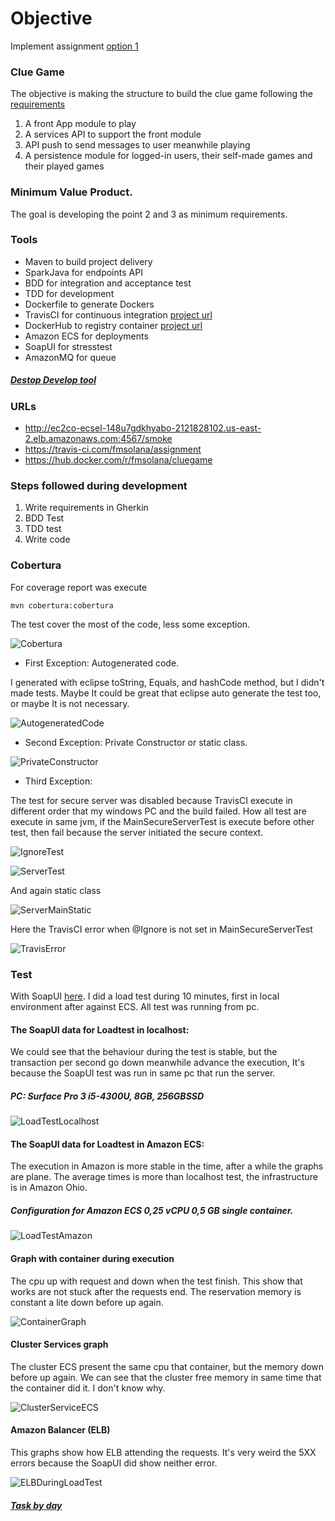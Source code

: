 # Objective

Implement assignment [option 1](https://github.com/jesusjavierdediego/assignments)

### Clue Game
The objective is making the structure to build the clue game following the [requirements](/definitions/MVPRequirements)

1. A front App module to play
2. A services API to support the front module
3. API push to send messages to user meanwhile playing
4. A persistence module for logged-in users, their self-made games and their played games

### Minimum Value Product.

The goal is developing the point 2 and 3 as minimum requirements.

### Tools
- Maven to build project delivery
- SparkJava for endpoints API
- BDD for integration and acceptance test
- TDD for development
- Dockerfile to generate Dockers
- TravisCI for continuous integration [project url](https://travis-ci.com/fmsolana/assignment)
- DockerHub to registry container [project url](https://hub.docker.com/r/fmsolana/cluegame)
- Amazon ECS for deployments
- SoapUI for stresstest
- AmazonMQ for queue

##### [Destop Develop tool](/definitions/tools.txt)


### URLs
- http://ec2co-ecsel-148u7gdkhyabo-2121828102.us-east-2.elb.amazonaws.com:4567/smoke
- https://travis-ci.com/fmsolana/assignment
- https://hub.docker.com/r/fmsolana/cluegame

### Steps followed during development

1.  Write requirements in Gherkin
2.  BDD Test
3.  TDD test
4.	Write code



### Cobertura

For coverage report was execute 

```console
mvn cobertura:cobertura
```

The test cover the most of the code, less some exception.

![Cobertura](resources/cobertura/Cobertura.PNG)

- First Exception: Autogenerated code.

I generated with eclipse toString, Equals, and hashCode method, but I didn't made tests. Maybe It could be great that eclipse auto generate the test too, or maybe It is not necessary.

![AutogeneratedCode](resources/cobertura/ClueBeanAutogeneratedCode.PNG)

- Second Exception: Private Constructor or static class.

![PrivateConstructor](resources/cobertura/PrivateConstructor.PNG)

- Third Exception: 

The test for secure server was disabled because TravisCI execute in different order that my windows PC and the build failed. How all test are execute in same jvm, if the MainSecureServerTest is execute before  other test, then fail because the server initiated the secure context.

![IgnoreTest](resources/cobertura/IgnoreMainSecureServer.PNG) 

![ServerTest](resources/cobertura/MainServerTest.PNG)

And again static class

![ServerMainStatic](resources/cobertura/MainServerStatic.PNG)

Here the TravisCI error when @Ignore is not set in MainSecureServerTest

![TravisError](resources/cobertura/travisError.PNG)

### Test

With SoapUI [here](/ClueGameApiSoapUI.xml). I did a load test during 10 minutes, first in local environment after against ECS. All test was running from pc.

#### The SoapUI data for Loadtest in localhost:

We could see that the behaviour during the test is stable, but the transaction per second go down meanwhile advance the execution, It's because the SoapUI test was run in same pc that run the server.

##### PC: Surface Pro 3 i5-4300U, 8GB, 256GBSSD


![LoadTestLocalhost](resources/LoadTestLocalhost.PNG)

#### The SoapUI data for Loadtest in Amazon ECS:

The execution in Amazon is more stable in the time, after a while the graphs are plane. The average times is more than localhost test, the infrastructure is in Amazon Ohio.

##### Configuration for Amazon ECS  0,25 vCPU 	0,5 GB single container.

![LoadTestAmazon](resources/LoadTestAmazon.PNG)

#### Graph with container during execution

The cpu up with request and down when the test finish. This show that works are not stuck after the requests end. 
The reservation memory is constant a lite down before up again.

![ContainerGraph](resources/ContainerGraph.PNG)

#### Cluster Services graph

The cluster ECS present the same cpu that container, but the memory down before up again. We can see that the cluster free memory in same time that the container did it. I don't know why.

![ClusterServiceECS](resources/ClusterServiceECS.PNG)

#### Amazon Balancer (ELB)

This graphs show how ELB attending the requests. It's very weird the 5XX errors because the SoapUI did show neither error.

![ELBDuringLoadTest](resources/ELBDuringLoadTest.PNG)


##### [Task by day](/definitions/task)



